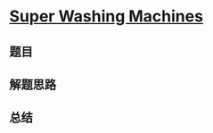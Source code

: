 # [Super Washing Machines](https://leetcode.com/problems/super-washing-machines/)
## 题目


## 解题思路


## 总结



